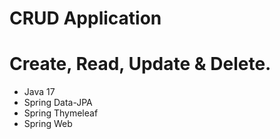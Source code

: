 # CRUD Application
# Create, Read, Update &amp; Delete. 

* Java 17
* Spring Data-JPA 
* Spring Thymeleaf 
* Spring Web
